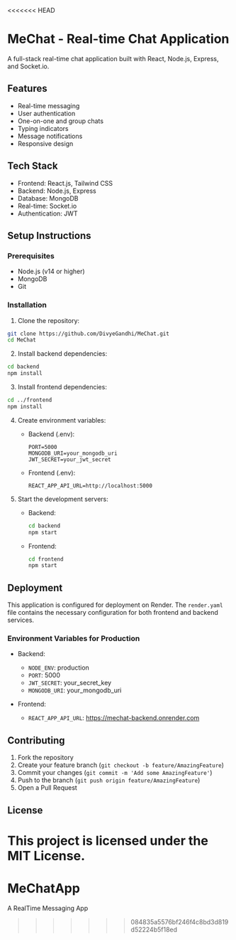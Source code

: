 <<<<<<< HEAD
# MeChat - Real-time Chat Application

A full-stack real-time chat application built with React, Node.js, Express, and Socket.io.

## Features

- Real-time messaging
- User authentication
- One-on-one and group chats
- Typing indicators
- Message notifications
- Responsive design

## Tech Stack

- Frontend: React.js, Tailwind CSS
- Backend: Node.js, Express
- Database: MongoDB
- Real-time: Socket.io
- Authentication: JWT

## Setup Instructions

### Prerequisites

- Node.js (v14 or higher)
- MongoDB
- Git

### Installation

1. Clone the repository:

```bash
git clone https://github.com/DivyeGandhi/MeChat.git
cd MeChat
```

2. Install backend dependencies:

```bash
cd backend
npm install
```

3. Install frontend dependencies:

```bash
cd ../frontend
npm install
```

4. Create environment variables:

   - Backend (.env):
     ```
     PORT=5000
     MONGODB_URI=your_mongodb_uri
     JWT_SECRET=your_jwt_secret
     ```
   - Frontend (.env):
     ```
     REACT_APP_API_URL=http://localhost:5000
     ```

5. Start the development servers:
   - Backend:
     ```bash
     cd backend
     npm start
     ```
   - Frontend:
     ```bash
     cd frontend
     npm start
     ```

## Deployment

This application is configured for deployment on Render. The `render.yaml` file contains the necessary configuration for both frontend and backend services.

### Environment Variables for Production

- Backend:

  - `NODE_ENV`: production
  - `PORT`: 5000
  - `JWT_SECRET`: your_secret_key
  - `MONGODB_URI`: your_mongodb_uri

- Frontend:
  - `REACT_APP_API_URL`: https://mechat-backend.onrender.com

## Contributing

1. Fork the repository
2. Create your feature branch (`git checkout -b feature/AmazingFeature`)
3. Commit your changes (`git commit -m 'Add some AmazingFeature'`)
4. Push to the branch (`git push origin feature/AmazingFeature`)
5. Open a Pull Request

## License

This project is licensed under the MIT License.
=======
# MeChatApp
A RealTime Messaging App
>>>>>>> 084835a5576bf246f4c8bd3d819d52224b5f18ed

